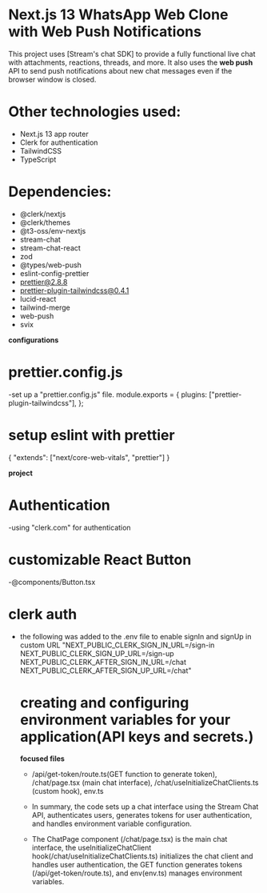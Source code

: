 # Next.js 13 WhatsApp Web Clone with Web Push Notifications

This project uses [Stream's chat SDK] to provide a fully functional live chat with attachments, reactions, threads, and more. It also uses the **web push** API to send push notifications about new chat messages even if the browser window is closed.

# Other technologies used:

- Next.js 13 app router
- Clerk for authentication
- TailwindCSS
- TypeScript

# Dependencies:

- @clerk/nextjs
- @clerk/themes
- @t3-oss/env-nextjs
- stream-chat
- stream-chat-react
- zod
- @types/web-push
- eslint-config-prettier
- prettier@2.8.8
- prettier-plugin-tailwindcss@0.4.1
- lucid-react
- tailwind-merge
- web-push
- svix

**configurations**

# prettier.config.js

-set up a "prettier.config.js" file.
module.exports = {
plugins: ["prettier-plugin-tailwindcss"],
};

# setup eslint with prettier

{
"extends": ["next/core-web-vitals", "prettier"]
}

**project**

# Authentication

-using "clerk.com" for authentication

# customizable React Button

-@components/Button.tsx

# clerk auth

- the following was added to the .env file to enable signIn and signUp in custom URL
  "NEXT_PUBLIC_CLERK_SIGN_IN_URL=/sign-in
  NEXT_PUBLIC_CLERK_SIGN_UP_URL=/sign-up
  NEXT_PUBLIC_CLERK_AFTER_SIGN_IN_URL=/chat
  NEXT_PUBLIC_CLERK_AFTER_SIGN_UP_URL=/chat"

  # creating and configuring environment variables for your application(API keys and secrets.)

  **focused files**

  - /api/get-token/route.ts(GET function to generate token), /chat/page.tsx (main chat interface), /chat/useInitializeChatClients.ts (custom hook), env.ts

  - In summary, the code sets up a chat interface using the Stream Chat API, authenticates users, generates tokens for user authentication, and handles environment variable configuration.
  - The ChatPage component (/chat/page.tsx) is the main chat interface, the useInitializeChatClient hook(/chat/useInitializeChatClients.ts) initializes the chat client and handles user authentication, the GET function generates tokens (/api/get-token/route.ts), and env(env.ts) manages environment variables.
